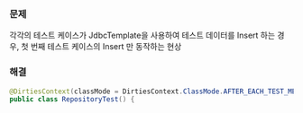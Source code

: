 ### 문제

각각의 테스트 케이스가 JdbcTemplate을 사용하여 테스트 데이터를 Insert 하는 경우, 첫 번째 테스트 케이스의 Insert 만 동작하는 현상

### 해결

```java
@DirtiesContext(classMode = DirtiesContext.ClassMode.AFTER_EACH_TEST_METHOD)
public class RepositoryTest() {
```

